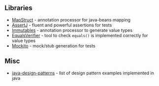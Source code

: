 ## Libraries

* [MapStruct](https://mapstruct.org/) - annotation processor for java-beans mapping
* [AssertJ](https://assertj.github.io/doc/) - fluent and powerful assertions for tests
* [Immutables](http://immutables.github.io/) - annotation processor to generate value types
* [EqualsVerifier](https://jqno.nl/equalsverifier/) - tool to check `equals()` is implemented correctly for value types
* [Mockito](https://site.mockito.org/) - mock/stub generation for tests

## Misc
* [java-design-patterns](https://github.com/iluwatar/java-design-patterns) - list of design pattern examples implemented in java


